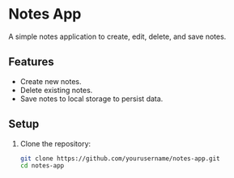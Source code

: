 # Notes App

A simple notes application to create, edit, delete, and save notes.

## Features
- Create new notes.
- Delete existing notes.
- Save notes to local storage to persist data.

## Setup

1. Clone the repository:
   ```bash
   git clone https://github.com/yourusername/notes-app.git
   cd notes-app
